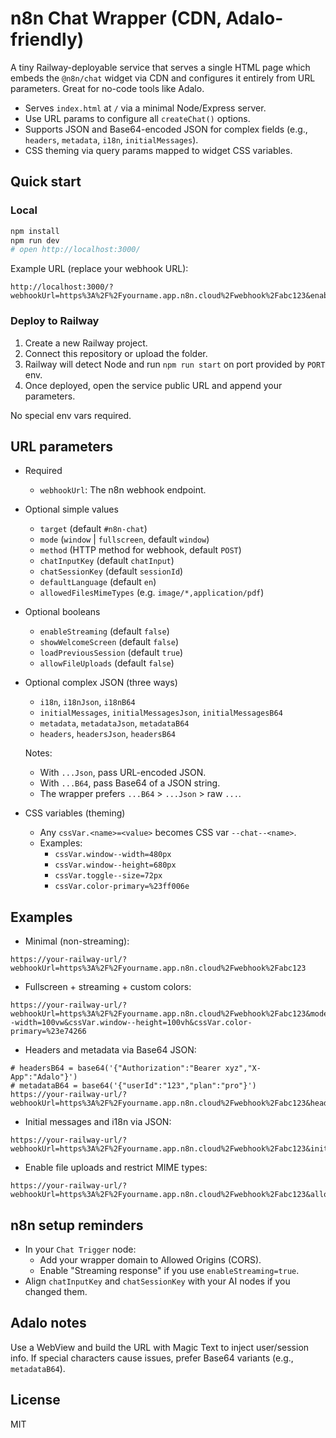 # n8n Chat Wrapper (CDN, Adalo-friendly)

A tiny Railway-deployable service that serves a single HTML page which embeds the `@n8n/chat` widget via CDN and configures it entirely from URL parameters. Great for no-code tools like Adalo.

- Serves `index.html` at `/` via a minimal Node/Express server.
- Use URL params to configure all `createChat()` options.
- Supports JSON and Base64-encoded JSON for complex fields (e.g., `headers`, `metadata`, `i18n`, `initialMessages`).
- CSS theming via query params mapped to widget CSS variables.

## Quick start

### Local

```bash
npm install
npm run dev
# open http://localhost:3000/
```

Example URL (replace your webhook URL):

```
http://localhost:3000/?webhookUrl=https%3A%2F%2Fyourname.app.n8n.cloud%2Fwebhook%2Fabc123&enableStreaming=true&mode=window
```

### Deploy to Railway

1. Create a new Railway project.
2. Connect this repository or upload the folder.
3. Railway will detect Node and run `npm run start` on port provided by `PORT` env.
4. Once deployed, open the service public URL and append your parameters.

No special env vars required.

## URL parameters

- Required
  - `webhookUrl`: The n8n webhook endpoint.

- Optional simple values
  - `target` (default `#n8n-chat`)
  - `mode` (`window` | `fullscreen`, default `window`)
  - `method` (HTTP method for webhook, default `POST`)
  - `chatInputKey` (default `chatInput`)
  - `chatSessionKey` (default `sessionId`)
  - `defaultLanguage` (default `en`)
  - `allowedFilesMimeTypes` (e.g. `image/*,application/pdf`)

- Optional booleans
  - `enableStreaming` (default `false`)
  - `showWelcomeScreen` (default `false`)
  - `loadPreviousSession` (default `true`)
  - `allowFileUploads` (default `false`)

- Optional complex JSON (three ways)
  - `i18n`, `i18nJson`, `i18nB64`
  - `initialMessages`, `initialMessagesJson`, `initialMessagesB64`
  - `metadata`, `metadataJson`, `metadataB64`
  - `headers`, `headersJson`, `headersB64`

  Notes:
  - With `...Json`, pass URL-encoded JSON.
  - With `...B64`, pass Base64 of a JSON string.
  - The wrapper prefers `...B64` > `...Json` > raw `...`.

- CSS variables (theming)
  - Any `cssVar.<name>=<value>` becomes CSS var `--chat--<name>`.
  - Examples:
    - `cssVar.window--width=480px`
    - `cssVar.window--height=680px`
    - `cssVar.toggle--size=72px`
    - `cssVar.color-primary=%23ff006e`

## Examples

- Minimal (non-streaming):

```
https://your-railway-url/?webhookUrl=https%3A%2F%2Fyourname.app.n8n.cloud%2Fwebhook%2Fabc123
```

- Fullscreen + streaming + custom colors:

```
https://your-railway-url/?webhookUrl=https%3A%2F%2Fyourname.app.n8n.cloud%2Fwebhook%2Fabc123&mode=fullscreen&enableStreaming=true&cssVar.window--width=100vw&cssVar.window--height=100vh&cssVar.color-primary=%23e74266
```

- Headers and metadata via Base64 JSON:

```
# headersB64 = base64('{"Authorization":"Bearer xyz","X-App":"Adalo"}')
# metadataB64 = base64('{"userId":"123","plan":"pro"}')
https://your-railway-url/?webhookUrl=https%3A%2F%2Fyourname.app.n8n.cloud%2Fwebhook%2Fabc123&headersB64=eyJBdXRob3JpemF0aW9uIjoiQmVhcmVyIHh5eiIsIlgtQXBwIjoiQWRhbG8ifQ==&metadataB64=eyJ1c2VySWQiOiIxMjMiLCJwbGFuIjoicHJvIn0=
```

- Initial messages and i18n via JSON:

```
https://your-railway-url/?webhookUrl=https%3A%2F%2Fyourname.app.n8n.cloud%2Fwebhook%2Fabc123&initialMessagesJson=%5B%22Hello!%22,%22How%20can%20I%20help%3F%22%5D&i18nJson=%7B%22en%22:%7B%22title%22:%22Hi!%22,%22inputPlaceholder%22:%22Ask%20away...%22%7D%7D
```

- Enable file uploads and restrict MIME types:

```
https://your-railway-url/?webhookUrl=https%3A%2F%2Fyourname.app.n8n.cloud%2Fwebhook%2Fabc123&allowFileUploads=true&allowedFilesMimeTypes=image/*,application/pdf
```

## n8n setup reminders

- In your `Chat Trigger` node:
  - Add your wrapper domain to Allowed Origins (CORS).
  - Enable "Streaming response" if you use `enableStreaming=true`.
- Align `chatInputKey` and `chatSessionKey` with your AI nodes if you changed them.

## Adalo notes

Use a WebView and build the URL with Magic Text to inject user/session info.
If special characters cause issues, prefer Base64 variants (e.g., `metadataB64`).

## License

MIT

